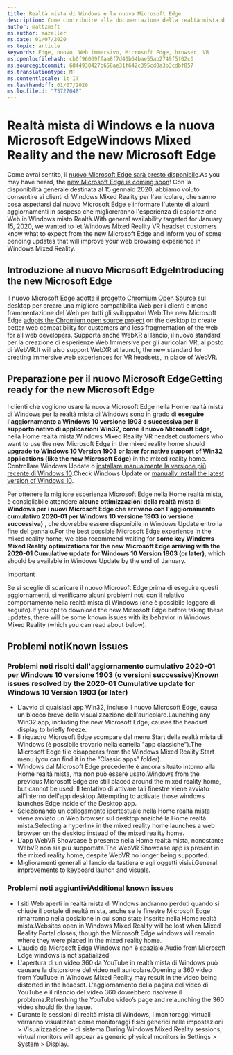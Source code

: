 ```yaml
---
title: Realtà mista di Windows e la nuova Microsoft Edge
description: Come contribuire alla documentazione della realtà mista di Windows.
author: mattzmsft
ms.author: mazeller
ms.date: 01/07/2020
ms.topic: article
keywords: Edge, nuovo, Web immersivo, Microsoft Edge, browser, VR
ms.openlocfilehash: cb0f96069ffaa8f7d40b64bae55ab2749f5f02c6
ms.sourcegitcommit: 6844930427b658ae31f642c395cd8a3b3cdbf857
ms.translationtype: MT
ms.contentlocale: it-IT
ms.lasthandoff: 01/07/2020
ms.locfileid: "75727048"
---
```

# <a name="windows-mixed-reality-and-the-new-microsoft-edge"></a><span data-ttu-id="148bc-104">Realtà mista di Windows e la nuova Microsoft Edge</span><span class="sxs-lookup"><span data-stu-id="148bc-104">Windows Mixed Reality and the new Microsoft Edge</span></span>

<span data-ttu-id="148bc-105">Come avrai sentito, il [nuovo Microsoft Edge sarà presto disponibile](https://blogs.windows.com/windowsexperience/2019/11/04/introducing-the-new-microsoft-edge-and-bing/).</span><span class="sxs-lookup"><span data-stu-id="148bc-105">As you may have heard, the [new Microsoft Edge is coming soon](https://blogs.windows.com/windowsexperience/2019/11/04/introducing-the-new-microsoft-edge-and-bing/)!</span></span> <span data-ttu-id="148bc-106">Con la disponibilità generale destinata al 15 gennaio 2020, abbiamo voluto consentire ai clienti di Windows Mixed Reality per l'auricolare, che sanno cosa aspettarsi dal nuovo Microsoft Edge e informare l'utente di alcuni aggiornamenti in sospeso che miglioreranno l'esperienza di esplorazione Web in Windows misto Realtà.</span><span class="sxs-lookup"><span data-stu-id="148bc-106">With general availability targeted for January 15, 2020, we wanted to let Windows Mixed Reality VR headset customers know what to expect from the new Microsoft Edge and inform you of some pending updates that will improve your web browsing experience in Windows Mixed Reality.</span></span>

## <a name="introducing-the-new-microsoft-edge"></a><span data-ttu-id="148bc-107">Introduzione al nuovo Microsoft Edge</span><span class="sxs-lookup"><span data-stu-id="148bc-107">Introducing the new Microsoft Edge</span></span>

<span data-ttu-id="148bc-108">Il nuovo Microsoft Edge [adotta il progetto Chromium Open Source](https://blogs.windows.com/windowsexperience/2018/12/06/microsoft-edge-making-the-web-better-through-more-open-source-collaboration/) sul desktop per creare una migliore compatibilità Web per i clienti e meno frammentazione del Web per tutti gli sviluppatori Web.</span><span class="sxs-lookup"><span data-stu-id="148bc-108">The new Microsoft Edge [adopts the Chromium open source project](https://blogs.windows.com/windowsexperience/2018/12/06/microsoft-edge-making-the-web-better-through-more-open-source-collaboration/) on the desktop to create better web compatibility for customers and less fragmentation of the web for all web developers.</span></span> <span data-ttu-id="148bc-109">Supporta anche WebXR al lancio, il nuovo standard per la creazione di esperienze Web Immersive per gli auricolari VR, al posto di WebVR.</span><span class="sxs-lookup"><span data-stu-id="148bc-109">It will also support WebXR at launch, the new standard for creating immersive web experiences for VR headsets, in place of WebVR.</span></span>

## <a name="getting-ready-for-the-new-microsoft-edge"></a><span data-ttu-id="148bc-110">Preparazione per il nuovo Microsoft Edge</span><span class="sxs-lookup"><span data-stu-id="148bc-110">Getting ready for the new Microsoft Edge</span></span>

<span data-ttu-id="148bc-111">I clienti che vogliono usare la nuova Microsoft Edge nella Home realtà mista di Windows per la realtà mista di Windows sono in grado di **eseguire l'aggiornamento a Windows 10 versione 1903 o successiva per il supporto nativo di applicazioni Win32, come il nuovo Microsoft Edge,** nella Home realtà mista.</span><span class="sxs-lookup"><span data-stu-id="148bc-111">Windows Mixed Reality VR headset customers who want to use the new Microsoft Edge in the mixed reality home should **upgrade to Windows 10 Version 1903 or later for native support of Win32 applications (like the new Microsoft Edge)** in the mixed reality home.</span></span> <span data-ttu-id="148bc-112">Controllare Windows Update o [installare manualmente la versione più recente di Windows 10](https://www.microsoft.com/en-us/software-download/windows10).</span><span class="sxs-lookup"><span data-stu-id="148bc-112">Check Windows Update or [manually install the latest version of Windows 10](https://www.microsoft.com/en-us/software-download/windows10).</span></span>

<span data-ttu-id="148bc-113">Per ottenere la migliore esperienza Microsoft Edge nella Home realtà mista, è consigliabile attendere **alcune ottimizzazioni della realtà mista di Windows per i nuovi Microsoft Edge che arrivano con l'aggiornamento cumulativo 2020-01 per Windows 10 versione 1903 (o versione successiva)** , che dovrebbe essere disponibile in Windows Update entro la fine del gennaio.</span><span class="sxs-lookup"><span data-stu-id="148bc-113">For the best possible Microsoft Edge experience in the mixed reality home, we also recommend waiting for **some key Windows Mixed Reality optimizations for the new Microsoft Edge arriving with the 2020-01 Cumulative update for Windows 10 Version 1903 (or later)**, which should be available in Windows Update by the end of January.</span></span>

>[!IMPORTANT]
><span data-ttu-id="148bc-114">Se si sceglie di scaricare il nuovo Microsoft Edge prima di eseguire questi aggiornamenti, si verificano alcuni problemi noti con il relativo comportamento nella realtà mista di Windows (che è possibile leggere di seguito).</span><span class="sxs-lookup"><span data-stu-id="148bc-114">If you opt to download the new Microsoft Edge before taking these updates, there will be some known issues with its behavior in Windows Mixed Reality (which you can read about below).</span></span>

## <a name="known-issues"></a><span data-ttu-id="148bc-115">Problemi noti</span><span class="sxs-lookup"><span data-stu-id="148bc-115">Known issues</span></span>

### <a name="known-issues-resolved-by-the-2020-01-cumulative-update-for-windows-10-version-1903-or-later"></a><span data-ttu-id="148bc-116">Problemi noti risolti dall'aggiornamento cumulativo 2020-01 per Windows 10 versione 1903 (o versioni successive)</span><span class="sxs-lookup"><span data-stu-id="148bc-116">Known issues resolved by the 2020-01 Cumulative update for Windows 10 Version 1903 (or later)</span></span>

- <span data-ttu-id="148bc-117">L'avvio di qualsiasi app Win32, incluso il nuovo Microsoft Edge, causa un blocco breve della visualizzazione dell'auricolare.</span><span class="sxs-lookup"><span data-stu-id="148bc-117">Launching any Win32 app, including the new Microsoft Edge, causes the headset display to briefly freeze.</span></span>
- <span data-ttu-id="148bc-118">Il riquadro Microsoft Edge scompare dal menu Start della realtà mista di Windows (è possibile trovarlo nella cartella "app classiche").</span><span class="sxs-lookup"><span data-stu-id="148bc-118">The Microsoft Edge tile disappears from the Windows Mixed Reality Start menu (you can find it in the “Classic apps” folder).</span></span>
- <span data-ttu-id="148bc-119">Windows dal Microsoft Edge precedente è ancora situato intorno alla Home realtà mista, ma non può essere usato.</span><span class="sxs-lookup"><span data-stu-id="148bc-119">Windows from the previous Microsoft Edge are still placed around the mixed reality home, but cannot be used.</span></span> <span data-ttu-id="148bc-120">Il tentativo di attivare tali finestre viene avviato all'interno dell'app desktop.</span><span class="sxs-lookup"><span data-stu-id="148bc-120">Attempting to activate those windows launches Edge inside of the Desktop app.</span></span>
- <span data-ttu-id="148bc-121">Selezionando un collegamento ipertestuale nella Home realtà mista viene avviato un Web browser sul desktop anziché la Home realtà mista.</span><span class="sxs-lookup"><span data-stu-id="148bc-121">Selecting a hyperlink in the mixed reality home launches a web browser on the desktop instead of the mixed reality home.</span></span>
- <span data-ttu-id="148bc-122">L'app WebVR Showcase è presente nella Home realtà mista, nonostante WebVR non sia più supportata.</span><span class="sxs-lookup"><span data-stu-id="148bc-122">The WebVR Showcase app is present in the mixed reality home, despite WebVR no longer being supported.</span></span>
- <span data-ttu-id="148bc-123">Miglioramenti generali al lancio da tastiera e agli oggetti visivi.</span><span class="sxs-lookup"><span data-stu-id="148bc-123">General improvements to keyboard launch and visuals.</span></span>

### <a name="additional-known-issues"></a><span data-ttu-id="148bc-124">Problemi noti aggiuntivi</span><span class="sxs-lookup"><span data-stu-id="148bc-124">Additional known issues</span></span>

-   <span data-ttu-id="148bc-125">I siti Web aperti in realtà mista di Windows andranno perduti quando si chiude il portale di realtà mista, anche se le finestre Microsoft Edge rimarranno nella posizione in cui sono state inserite nella Home realtà mista.</span><span class="sxs-lookup"><span data-stu-id="148bc-125">Websites open in Windows Mixed Reality will be lost when Mixed Reality Portal closes, though the Microsoft Edge windows will remain where they were placed in the mixed reality home.</span></span>
-   <span data-ttu-id="148bc-126">L'audio da Microsoft Edge Windows non è spaziale.</span><span class="sxs-lookup"><span data-stu-id="148bc-126">Audio from Microsoft Edge windows is not spatialized.</span></span>
-   <span data-ttu-id="148bc-127">L'apertura di un video 360 da YouTube in realtà mista di Windows può causare la distorsione del video nell'auricolare.</span><span class="sxs-lookup"><span data-stu-id="148bc-127">Opening a 360 video from YouTube in Windows Mixed Reality may result in the video being distorted in the headset.</span></span> <span data-ttu-id="148bc-128">L'aggiornamento della pagina del video di YouTube e il rilancio del video 360 dovrebbero risolvere il problema.</span><span class="sxs-lookup"><span data-stu-id="148bc-128">Refreshing the YouTube video’s page and relaunching the 360 video should fix the issue.</span></span>
-   <span data-ttu-id="148bc-129">Durante le sessioni di realtà mista di Windows, i monitoraggi virtuali verranno visualizzati come monitoraggi fisici generici nelle impostazioni > Visualizzazione > di sistema.</span><span class="sxs-lookup"><span data-stu-id="148bc-129">During Windows Mixed Reality sessions, virtual monitors will appear as generic physical monitors in Settings > System > Display.</span></span>



